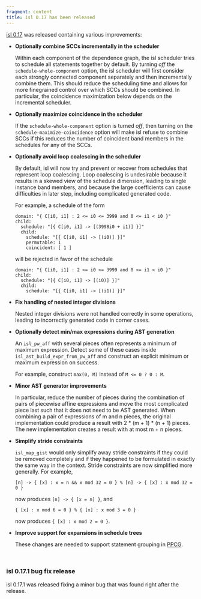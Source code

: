 ```yaml
---
fragment: content
title: isl 0.17 has been released
---
```



<a href="http://isl.gforge.inria.fr/">isl 0.17</a> was released containing various improvements:

 * **Optionally combine SCCs incrementally in the scheduler**

   Within each component of the dependence graph, the isl scheduler
   tries to schedule all statements together by default.
   By turning *off* the ```schedule-whole-component``` option,
   the isl scheduler will first consider each strongly connected
   component separately and then incrementally combine them.
   This should reduce the scheduling time and allows for more
   finegrained control over which SCCs should be combined.
   In particular, the coincidence maximization below depends
   on the incremental scheduler.

 * **Optionally maximize coincidence in the scheduler**

   If the ```schedule-whole-component``` option is turned *off*,
   then turning on the ```schedule-maximize-coincidence``` option
   will make isl refuse to combine SCCs if this reduces the number of
   coincident band members in the schedules for any of the SCCs.

 * **Optionally avoid loop coalescing in the scheduler**

   By default, isl will now try and prevent or recover from schedules
   that represent loop coalescing.
   Loop coalescing is undesirable because it results in a skewed view
   of the schedule dimension, leading to single instance band members,
   and because the large coefficients can cause difficulties in later
   step, including complicated generated code.

   For example, a schedule of the form

   ~~~
   domain: "{ C[i0, i1] : 2 <= i0 <= 3999 and 0 <= i1 < i0 }"
   child:
     schedule: "[{ C[i0, i1] -> [(3998i0 + i1)] }]"
     child:
       schedule: "[{ C[i0, i1] -> [(i0)] }]"
       permutable: 1
       coincident: [ 1 ]
   ~~~
   will be rejected in favor of the schedule

   ~~~
   domain: "{ C[i0, i1] : 2 <= i0 <= 3999 and 0 <= i1 < i0 }"
   child:
     schedule: "[{ C[i0, i1] -> [(i0)] }]"
     child:
       schedule: "[{ C[i0, i1] -> [(i1)] }]"
   ~~~

 * **Fix handling of nested integer divisions**

   Nested integer divisions were not handled correctly in some
   operations, leading to incorrectly generated code in corner cases.

 * **Optionally detect min/max expressions during AST generation**

   An ```isl_pw_aff``` with several pieces often represents a
   minimum of maximum expression.  Detect some of these cases inside
   ```isl_ast_build_expr_from_pw_aff``` and construct an explicit minimum
   or maximum expression on success.

   For example, construct ```max(0, M)``` instead of ```M <= 0 ? 0 : M```.

 * **Minor AST generator improvements**

   In particular, reduce the number of pieces during the combination
   of pairs of piecewise affine expressions and move the most
   complicated piece last such that it does not need to be AST generated.
   When combining a pair of expressions of m and n pieces,
   the original implementation could produce a result with
   2 * (m + 1) * (n + 1) pieces.  The new implementation creates
   a result with at most m + n pieces.

 * **Simplify stride constraints**

   ```isl_map_gist``` would only simplify away stride constraints
   if they could be removed completely and if they happened
   to be formulated in exactly the same way in the context.
   Stride constraints are now simplified more generally.
   For example,

   ```
   [n] -> { [x] : x = n && x mod 32 = 0 } % [n] -> { [x] : x mod 32 = 0 }
   ```

   now produces ```[n] -> { [x = n] }```, and

   ```
   { [x] : x mod 6 = 0 } % { [x] : x mod 3 = 0 }
   ```

   now produces ```{ [x] : x mod 2 = 0 }```.

 * **Improve support for expansions in schedule trees**

   These changes are needed to support statement grouping in
   <a href="http://ppcg.gforge.inria.fr/">PPCG</a>.


<br>

<div class="panel panel-warning">
  <div class="panel-heading">
    <h3 class="panel-title">isl 0.17.1 bug fix release</h3>
  </div>
  <div class="panel-body">
isl 0.17.1 was released fixing a minor bug that was found right after the
release.
  </div>
</div>
